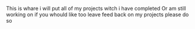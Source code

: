 This is whare i will put all of my projects witch i have completed
Or am still working on if you whould like too leave feed back on my projects
please do so 
